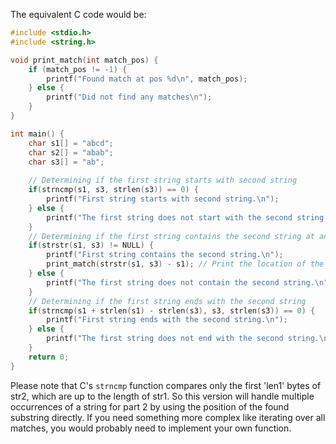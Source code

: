 The equivalent C code would be:

```c
#include <stdio.h>
#include <string.h>

void print_match(int match_pos) {
    if (match_pos != -1) {
        printf("Found match at pos %d\n", match_pos);
    } else {
        printf("Did not find any matches\n");
    }
}

int main() {
    char s1[] = "abcd";
    char s2[] = "abab";
    char s3[] = "ab";
    
    // Determining if the first string starts with second string
    if(strncmp(s1, s3, strlen(s3)) == 0) {
        printf("First string starts with second string.\n");
    } else {
        printf("The first string does not start with the second string.\n");
    }
    // Determining if the first string contains the second string at any location
    if(strstr(s1, s3) != NULL) {
        printf("First string contains the second string.\n");
        print_match(strstr(s1, s3) - s1); // Print the location of the match 
    } else {
        printf("The first string does not contain the second string.\n");
    }
    // Determining if the first string ends with the second string
    if(strncmp(s1 + strlen(s1) - strlen(s3), s3, strlen(s3)) == 0) {
        printf("First string ends with the second string.\n");
    } else {
        printf("The first string does not end with the second string.\n");
    }
    return 0;
}
```

Please note that C's `strncmp` function compares only the first 'len1' bytes of str2, which are up to the length of str1. So this version will handle multiple occurrences of a string for part 2 by using the position of the found substring directly. If you need something more complex like iterating over all matches, you would probably need to implement your own function.
